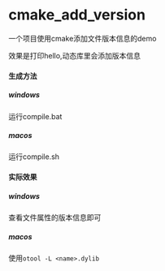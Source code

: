 # cmake_add_version
一个项目使用cmake添加文件版本信息的demo

效果是打印hello,动态库里会添加版本信息

#### 生成方法

##### windows

运行compile.bat

##### macos

运行compile.sh

#### 实际效果

##### windows

查看文件属性的版本信息即可

##### macos

使用`otool -L <name>.dylib`

